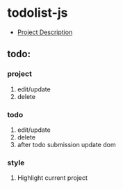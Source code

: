 # todolist-js

* [Project Description](https://www.theodinproject.com/lessons/javascript-todo-list)

## todo:
### project
1. edit/update
1. delete

### todo
1. edit/update
1. delete
1. after todo submission update dom

### style
1. Highlight current project
